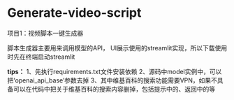 # Generate-video-script
项目1：视频脚本一键生成器

脚本生成器主要用来调用模型的API，
UI展示使用的streamlit实现，所以下载使用时先在终端启动streamlit

**tips：**
1、先执行requirements.txt文件安装依赖
2、源码中model实例中，可以把‘openai_api_base’参数去掉
3、其中维基百科的搜索功能需要VPN，如果不具备可以在代码中把关于维基百科的搜索内容删掉，包括提示中的、返回中的等

